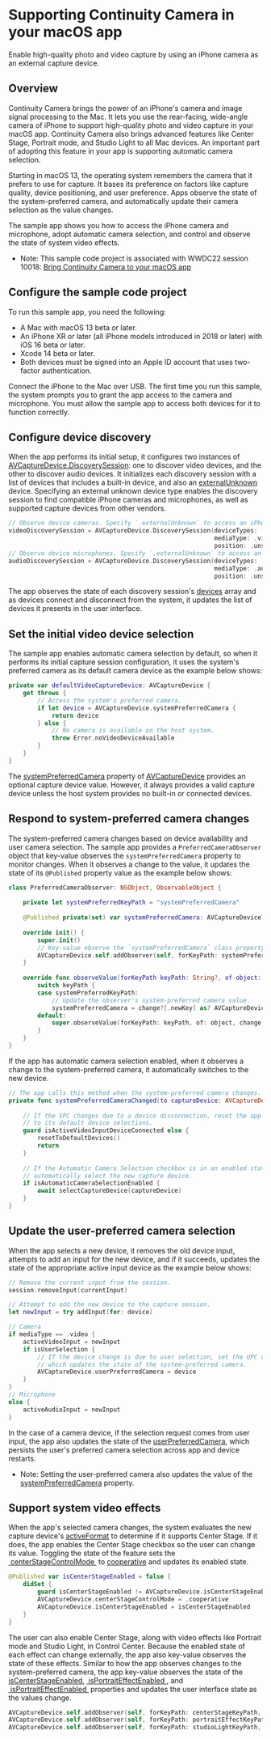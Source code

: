 # Supporting Continuity Camera in your macOS app
Enable high-quality photo and video capture by using an iPhone camera as an external capture device.

## Overview
Continuity Camera brings the power of an iPhone's camera and image signal processing to the Mac. It lets you use the rear-facing, wide-angle camera of iPhone to support high-quality photo and video capture in your macOS app. Continuity Camera also brings advanced features like Center Stage, Portrait mode, and Studio Light to all Mac devices. An important part of adopting this feature in your app is supporting automatic camera selection.

Starting in macOS 13, the operating system remembers the camera that it prefers to use for capture. It bases its preference on factors like capture quality, device positioning, and user preference. Apps observe the state of the system-preferred camera, and automatically update their camera selection as the value changes.

The sample app shows you how to access the iPhone camera and microphone, adopt automatic camera selection, and control and observe the state of system video effects.

- Note: This sample code project is associated with WWDC22 session 10018: [Bring Continuity Camera to your macOS app](https://developer.apple.com/wwdc22/10018)

## Configure the sample code project
To run this sample app, you need the following:

- A Mac with macOS 13 beta or later.
- An iPhone XR or later (all iPhone models introduced in 2018 or later) with iOS 16 beta or later.
- Xcode 14 beta or later.
- Both devices must be signed into an Apple ID account that uses two-factor authentication.

Connect the iPhone to the Mac over USB. The first time you run this sample, the system prompts you to grant the app access to the camera and microphone. You must allow the sample app to access both devices for it to function correctly.

## Configure device discovery
When the app performs its initial setup, it configures two instances of [AVCaptureDevice.DiscoverySession][1]: one to discover video devices, and the other to discover audio devices. It initializes each discovery session with a list of devices that includes a built-in device, and also an [externalUnknown][2] device. Specifying an external unknown device type enables the discovery session to find compatible iPhone cameras and microphones, as well as supported capture devices from other vendors. 

``` swift
// Observe device cameras. Specify `.externalUnknown` to access an iPhone camera as an `AVCaptureDevice`.
videoDiscoverySession = AVCaptureDevice.DiscoverySession(deviceTypes: [.builtInWideAngleCamera, .externalUnknown],
                                                         mediaType: .video,
                                                         position: .unspecified)
// Observe device microphones. Specify `.externalUnknown` to access an iPhone microphone as an `AVCaptureDevice`.
audioDiscoverySession = AVCaptureDevice.DiscoverySession(deviceTypes: [.builtInMicrophone, .externalUnknown],
                                                         mediaType: .audio,
                                                         position: .unspecified)
```

The app observes the state of each discovery session's [devices][3] array and as devices connect and disconnect from the system, it updates the list of devices it presents in the user interface.

## Set the initial video device selection
The sample app enables automatic camera selection by default, so when it performs its initial capture session configuration, it uses the system's preferred camera as its default camera device as the example below shows:
``` swift
private var defaultVideoCaptureDevice: AVCaptureDevice {
    get throws {
        // Access the system's preferred camera.
        if let device = AVCaptureDevice.systemPreferredCamera {
            return device
        } else {
            // No camera is available on the host system.
            throw Error.noVideoDeviceAvailable
        }
    }
}
```

The [systemPreferredCamera][4] property of [AVCaptureDevice][5] provides an optional capture device value. However, it always provides a valid capture device unless the host system provides no built-in or connected devices.

## Respond to system-preferred camera changes
The system-preferred camera changes based on device availability and user camera selection. The sample app provides a `PreferredCameraObserver` object that key-value observes the `systemPreferredCamera` property to monitor changes. When it observes a change to the value, it updates the state of its `@Published` property value as the example below shows:
``` swift
class PreferredCameraObserver: NSObject, ObservableObject {
    
    private let systemPreferredKeyPath = "systemPreferredCamera"
    
    @Published private(set) var systemPreferredCamera: AVCaptureDevice?
    
    override init() {
        super.init()
        // Key-value observe the `systemPreferredCamera` class property on `AVCaptureDevice`.
        AVCaptureDevice.self.addObserver(self, forKeyPath: systemPreferredKeyPath, options: [.new], context: nil)
    }
    
    override func observeValue(forKeyPath keyPath: String?, of object: Any?, change: [NSKeyValueChangeKey: Any]?, context: UnsafeMutableRawPointer?) {
        switch keyPath {
        case systemPreferredKeyPath:
            // Update the observer's system-preferred camera value.
            systemPreferredCamera = change?[.newKey] as? AVCaptureDevice
        default:
            super.observeValue(forKeyPath: keyPath, of: object, change: change, context: context)
        }
    }
}
```

If the app has automatic camera selection enabled, when it observes a change to the system-preferred camera, it automatically switches to the new device.
``` swift
// The app calls this method when the system-preferred camera changes.
private func systemPreferredCameraChanged(to captureDevice: AVCaptureDevice) async {
    
    // If the SPC changes due to a device disconnection, reset the app
    // to its default device selections.
    guard isActiveVideoInputDeviceConnected else {
        resetToDefaultDevices()
        return
    }
    
    // If the Automatic Camera Selection checkbox is in an enabled state,
    // automatically select the new capture device.
    if isAutomaticCameraSelectionEnabled {
        await selectCaptureDevice(captureDevice)
    }
}
```

## Update the user-preferred camera selection
When the app selects a new device, it removes the old device input, attempts to add an input for the new device, and if it succeeds, updates the state of the appropriate active input device as the example below shows:
``` swift
// Remove the current input from the session.
session.removeInput(currentInput)

// Attempt to add the new device to the capture session.
let newInput = try addInput(for: device)

// Camera
if mediaType == .video {
    activeVideoInput = newInput
    if isUserSelection {
        // If the device change is due to user selection, set the UPC value,
        // which updates the state of the system-preferred camera.
        AVCaptureDevice.userPreferredCamera = device
    }
}
// Microphone
else {
    activeAudioInput = newInput
}
```
In the case of a camera device, if the selection request comes from user input, the app also updates the state of the [userPreferredCamera][6], which persists the user's preferred camera selection across app and device restarts.

- Note: Setting the user-preferred camera also updates the value of the [systemPreferredCamera][7] property.

## Support system video effects
When the app's selected camera changes, the system evaluates the new capture device's [activeFormat][8] to determine if it supports Center Stage. If it does, the app enables the Center Stage checkbox so the user can change its value. Toggling the state of the feature sets the [ centerStageControlMode ][9] to [cooperative][10] and updates its enabled state.
``` swift
@Published var isCenterStageEnabled = false {
    didSet {
        guard isCenterStageEnabled != AVCaptureDevice.isCenterStageEnabled else { return }
        AVCaptureDevice.centerStageControlMode = .cooperative
        AVCaptureDevice.isCenterStageEnabled = isCenterStageEnabled
    }
}
```
The user can also enable Center Stage, along with video effects like Portrait mode and Studio Light, in Control Center. Because the enabled state of each effect can change externally, the app also key-value observes the state of these effects. Similar to how the app observes changes to the system-preferred camera, the app key-value observes the state of the [isCenterStageEnabled][11], [ isPortraitEffectEnabled ][12], and [ isPortraitEffectEnabled ][13] properties and updates the user interface state as the values change.
``` swift
AVCaptureDevice.self.addObserver(self, forKeyPath: centerStageKeyPath, options: [.new], context: nil)
AVCaptureDevice.self.addObserver(self, forKeyPath: portraitEffectKeyPath, options: [.new], context: nil)
AVCaptureDevice.self.addObserver(self, forKeyPath: studioLightKeyPath, options: [.new], context: nil)
```

[1]:	https://developer.apple.com/documentation/avfoundation/avcapturedevice/discoverysession
[2]:	https://developer.apple.com/documentation/avfoundation/avcapturedevice/devicetype/3081649-externalunknown
[3]:	https://developer.apple.com/documentation/avfoundation/avcapturedevice/discoverysession/2361002-devices
[4]:	https://developer.apple.com/documentation/avfoundation/avcapturedevice/3955201-systempreferredcamera
[5]:	https://developer.apple.com/documentation/avfoundation/avcapturedevice
[6]:	https://developer.apple.com/documentation/avfoundation/avcapturedevice/3955202-userpreferredcamera
[7]:	https://developer.apple.com/documentation/avfoundation/avcapturedevice/3955201-systempreferredcamera
[8]:	https://developer.apple.com/documentation/avfoundation/avcapturedevice/1389221-activeformat
[9]:	https://developer.apple.com/documentation/avfoundation/avcapturedevice/3738418-centerstagecontrolmode
[10]:	https://developer.apple.com/documentation/avfoundation/avcapturedevice/centerstagecontrolmode/cooperative
[11]:	https://developer.apple.com/documentation/avfoundation/avcapturedevice/3738419-iscenterstageenabled
[12]:	https://developer.apple.com/documentation/avfoundation/avcapturedevice/3850457-isportraiteffectenabled
[13]:	https://developer.apple.com/documentation/avfoundation/avcapturedevice/4027469-isstudiolightenabled
